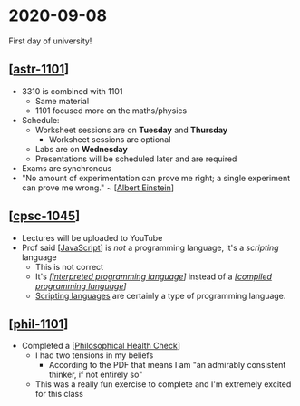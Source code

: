 # 2020-09-08

First day of university!

## [[astr-1101]]

- 3310 is combined with 1101
  - Same material
  - 1101 focused more on the maths/physics
- Schedule:
  - Worksheet sessions are on **Tuesday** and **Thursday**
    - Worksheet sessions are optional
  - Labs are on **Wednesday**
  - Presentations will be scheduled later and are required
- Exams are synchronous
- "No amount of experimentation can prove me right; a single experiment can prove me wrong." ~ [[Albert Einstein]]

## [[cpsc-1045]]

- Lectures will be uploaded to YouTube
- Prof said [[JavaScript]] is _not_ a programming language, it's a _scripting_ language
  - This is not correct
  - It's _[[interpreted programming language]]_ instead of a _[[compiled programming language]]_
  - [Scripting languages](https://en.wikipedia.org/wiki/Scripting_language) are certainly a type of programming language.

## [[phil-1101]]

- Completed a [[Philosophical Health Check]]
  - I had two tensions in my beliefs
    - According to the PDF that means I am "an admirably consistent thinker, if not entirely so"
  - This was a really fun exercise to complete and I'm extremely excited for this class

[//begin]: # "Autogenerated link references for markdown compatibility"
[astr-1101]: astr-1101 "ASTR 1101 - Intro to the Solar System"
[Albert Einstein]: albert-einstein "Albert Einstein"
[cpsc-1045]: cpsc-1045 "CPSC 1045 - Intro. to Web Programming"
[JavaScript]: javascript "JavaScript"
[interpreted programming language]: interpreted-programming-language "Interpreted Programming Language"
[compiled programming language]: compiled-programming-language "Compiled Programming Language"
[phil-1101]: phil-1101 "PHIL 1101 - Intro to Philosophy: Knowledge and Reality"
[Philosophical Health Check]: philosophical-health-check "Philosophical Health Check"
[//end]: # "Autogenerated link references"
